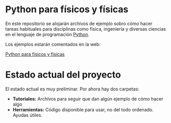 # Python para físicos y físicas

En este repositorio se alojarán archivos de ejemplo sobro cómo hacer
tareas habituales para disciplinas como física, ingeniería y diversas ciencias en
el lenguaje de programación [Python](https://es.wikipedia.org/wiki/Python).

Los ejemplos estarán comentados en la web:

[Python para físicos y físicas](https://marceluda.github.io/python-para-fisicos/)

# Estado actual del proyecto

El estado actual es muy preliminar. Por ahora hay dos carpetas:

  - **Tutoriales:**
    Archivos para seguir que dan algún ejemplo de cómo hacer algo
  - **Herramientas:**
    Código disponible para usar, no del todo ordenado. Ayudas útiles.
    

